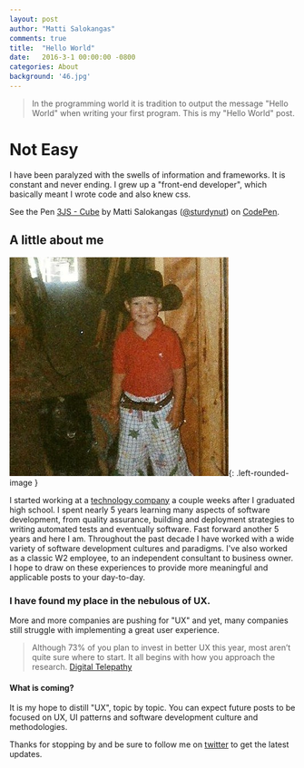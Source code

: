 ```yaml
---
layout: post
author: "Matti Salokangas"
comments: true
title:  "Hello World"
date:   2016-3-1 00:00:00 -0800
categories: About
background: '46.jpg'
---
```


> In the programming world it is tradition to output the message "Hello World" when writing your first program.  This is my "Hello World" post.

# Not Easy
I have been paralyzed with the swells of information and frameworks.  It is constant and never ending.
I grew up a "front-end developer", which basically meant I wrote code and also knew css.

<p data-height="268" data-theme-id="0" data-slug-hash="jWXazB" data-default-tab="result" data-user="sturdynut" class="codepen">See the Pen <a href="http://codepen.io/sturdynut/pen/jWXazB/">3JS - Cube</a> by Matti Salokangas (<a href="http://codepen.io/sturdynut">@sturdynut</a>) on <a href="http://codepen.io">CodePen</a>.</p>
<script async src="//assets.codepen.io/assets/embed/ei.js"></script>

## A little about me
![Young Matti](/images/01-young-matti.jpg){: .left-rounded-image }

I started working at a [technology company](http://www.oeconnection.com) a couple weeks after I graduated high school.  I spent nearly 5 years learning many aspects of software development, from quality assurance, building and deployment strategies to writing automated tests and eventually software.
Fast forward another 5 years and here I am.
Throughout the past decade I have worked with a wide variety of software development cultures and paradigms.  I've also worked as a classic W2 employee, to an independent consultant to business owner.  I hope to draw on these experiences to provide more meaningful and applicable posts to your day-to-day.

### I have found my place in the nebulous of UX.

More and more companies are pushing for "UX" and yet, many companies still struggle with implementing a great user experience.

> Although 73% of you plan to invest in better UX this year, most aren’t quite sure where to start. It all begins with how you approach the research.
[Digital Telepathy](http://www.dtelepathy.com/blog/business/our-first-ever-ux-survey-results)

#### What is coming?

It is my hope to distill "UX", topic by topic.  You can expect future posts to be focused on UX, UI patterns and software development culture and methodologies.

Thanks for stopping by and be sure to follow me on [twitter](twitter.com/sturdynut) to get the latest updates.
